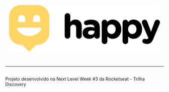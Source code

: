 <p align="center">
  <img src="https://github.com/MiWChan/happy-discovery-nlw3/blob/main/.github/logo.svg">
</p>
<br/>
<hr/>
<br/>
Projeto desenvolvido na Next Level Week #3 da Rocketseat - Trilha Discovery
